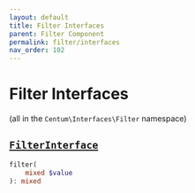 ```yaml
---
layout: default
title: Filter Interfaces
parent: Filter Component
permalink: filter/interfaces
nav_order: 102
---
```




# Filter Interfaces

(all in the `Centum\Interfaces\Filter` namespace)



## [`FilterInterface`](https://github.com/SidRoberts/centum/blob/main/src/Interfaces/Filter/FilterInterface.php)

```php
filter(
    mixed $value
): mixed
```
